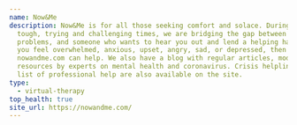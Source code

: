 ```yaml
---
name: Now&Me
description: Now&Me is for all those seeking comfort and solace. During these
  tough, trying and challenging times, we are bridging the gap between you, your
  problems, and someone who wants to hear you out and lend a helping hand. If
  you feel overwhelmed, anxious, upset, angry, sad, or depressed, then
  nowandme.com can help. We also have a blog with regular articles, modules, and
  resources by experts on mental health and coronavirus. Crisis helplines and a
  list of professional help are also available on the site.
type:
  - virtual-therapy
top_health: true
site_url: https://nowandme.com/
---
```

